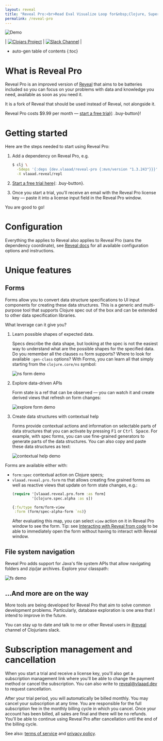 ```yaml
---
layout: reveal
title: "Reveal Pro:<br>Read Eval Visualize Loop for&nbsp;Clojure, Supercharged"
permalink: /reveal-pro
---
```


![Demo](/assets/reveal-pro/main.gif)

| [![Clojars Project](https://img.shields.io/clojars/v/dev.vlaaad/reveal-pro.svg?logo=clojure&logoColor=white&style=for-the-badge)](https://clojars.org/dev.vlaaad/reveal-pro) | [![Slack Channel](https://img.shields.io/badge/slack-%20%23reveal-blue.svg?logo=slack&style=for-the-badge)](https://clojurians.slack.com/messages/reveal/) |

* auto-gen table of contents
{:toc}

# What is Reveal Pro

Reveal Pro is an improved version of [Reveal](/reveal/) that aims to be batteries included so you can focus on your problems with data and knowledge you need, available as soon as you need it. 

It is a fork of Reveal that should be used instead of Reveal, not alongside it.

Reveal Pro costs $9.99 per month — [start a free trial](https://buy.stripe.com/8wM9Dz5bKand5ck3cc){: .buy-button}!

# Getting started

Here are the steps needed to start using Reveal Pro:

1. Add a dependency on Reveal Pro, e.g.

   ```sh
   $ clj \
     -Sdeps '{:deps {dev.vlaaad/reveal-pro {:mvn/version "1.3.243"}}}' \
     -X vlaaad.reveal/repl
   ```

2. [Start a free trial here](https://buy.stripe.com/8wM9Dz5bKand5ck3cc){: .buy-button}.

3. Once you start a trial, you'll receive an email with the Reveal Pro license key — paste it into a license input field in the Reveal Pro window. 

You are good to go!

# Configuration

Everything the applies to Reveal also applies to Reveal Pro (sans the dependency coordinate), see [Reveal docs](/reveal/) for all available configuration options and instructions.

# Unique features

## Forms

Forms allow you to convert data structure specifications to UI input components for creating these data structures. This is a generic and multi-purpose tool that supports Clojure spec out of the box and can be extended to other data specification libraries.

What leverage can it give you?

1. Learn possible shapes of expected data.

   Specs describe the data shape, but looking at the spec is not the easiest way to understand what are the possible shapes for the specified data. Do you remember all the clauses `ns` form supports? Where to look for available `:gen-class` options? With Forms, you can learn all that simply starting from the `clojure.core/ns` symbol:

   ![ns form demo](/assets/reveal-pro/ns-form.gif)

2. Explore data-driven APIs

   Form state is a ref that can be observed — you can watch it and create derived views that refresh on form changes:

   ![explore form demo](/assets/reveal-pro/explore.gif)

3. Create data structures with contextual help

   Forms provide contextual actions and information on selectable parts of data structures that you can activate by pressing <kbd>F1</kbd> or <kbd>Ctrl Space</kbd>. For example, with spec forms, you can use fine-grained generators to generate parts of the data structures. You can also copy and paste these data structures as text:

   ![contextual help demo](/assets/reveal-pro/create.gif)

Forms are available either with:
- `form:spec` contextual action on Clojure specs;
- `vlaaad.reveal.pro.form` ns that allows creating fine grained forms as well as reactive views that update on form state changes, e.g.:
  ```clj
  (require '[vlaaad.reveal.pro.form :as form]
           '[clojure.spec.alpha :as s])

  {:fx/type form/form-view
   :form (form/spec-alpha-form `ns)}
  ```
  After evaluating this map, you can select `view` action on it in Reveal Pro window to see the form. Tip: see [Interacting with Reveal from code](/reveal/#interacting-with-reveal-from-code) to be able to immediately open the form without having to interact with Reveal window.

## File system navigation

Reveal Pro adds support for Java's file system APIs that allow navigating folders and zip/jar archives. Explore your classpath:

![fs demo](/assets/reveal-pro/fs.gif)

## ...And more are on the way

More tools are being developed for Reveal Pro that aim to solve common development problems. Particularly, database exploration is one area that I intend to improve in the future.

You can stay up to date and talk to me or other Reveal users in [#reveal](https://clojurians.slack.com/messages/reveal/) channel of Clojurians slack.

# Subscription management and cancellation

When you start a trial and receive a license key, you'll also get a subscription management link where you'll be able to change the payment method or cancel the subscription. You can also write to [reveal@vlaaad.dev](mailto:reveal@vlaaad.dev) to request cancellation.

After your trial period, you will automatically be billed monthly. You may cancel your subscription at any time. You are responsible for the full subscription fee in the monthly billing cycle in which you cancel. Once your account has been billed, all sales are final and there will be no refunds. You'll be able to continue using Reveal Pro after cancellation until the end of the billing cycle.

See also: [terms of service](/reveal-pro/terms) and [privacy policy](/reveal-pro/privacy).
